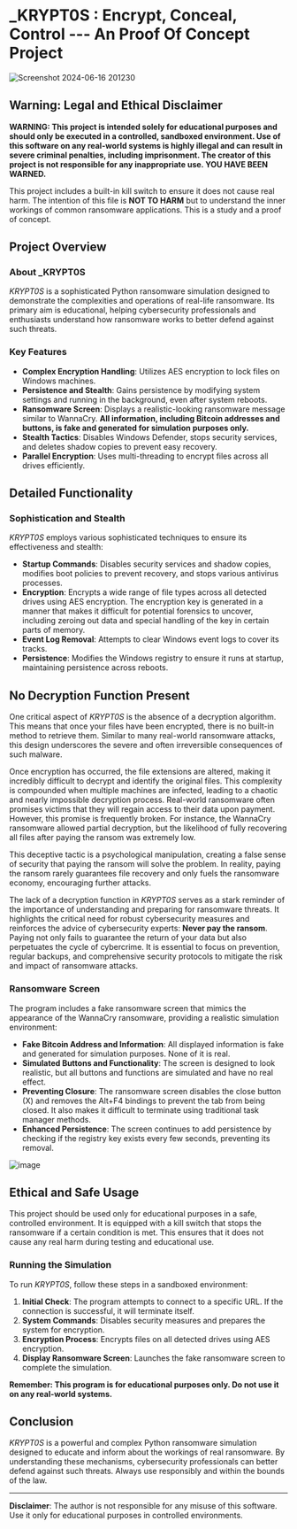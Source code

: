 # _KRYPT0S : Encrypt, Conceal, Control    ---    An Proof Of Concept Project
![Screenshot 2024-06-16 201230](https://github.com/phantom0004/_KRYPT0S_RANSOMWARE/assets/42916447/4c3b82a8-5a5f-48a5-a6f6-658d26c7610d)

## **Warning: Legal and Ethical Disclaimer**

**WARNING: This project is intended solely for educational purposes and should only be executed in a controlled, sandboxed environment. Use of this software on any real-world systems is highly illegal and can result in severe criminal penalties, including imprisonment. The creator of this project is not responsible for any inappropriate use. YOU HAVE BEEN WARNED.**

This project includes a built-in kill switch to ensure it does not cause real harm. The intention of this file is **NOT TO HARM** but to understand the inner workings of common ransomware applications. This is a study and a proof of concept.

## **Project Overview**

### **About _KRYPT0S**

_KRYPT0S_ is a sophisticated Python ransomware simulation designed to demonstrate the complexities and operations of real-life ransomware. Its primary aim is educational, helping cybersecurity professionals and enthusiasts understand how ransomware works to better defend against such threats.

### **Key Features**

- **Complex Encryption Handling**: Utilizes AES encryption to lock files on Windows machines.
- **Persistence and Stealth**: Gains persistence by modifying system settings and running in the background, even after system reboots.
- **Ransomware Screen**: Displays a realistic-looking ransomware message similar to WannaCry. **All information, including Bitcoin addresses and buttons, is fake and generated for simulation purposes only.**
- **Stealth Tactics**: Disables Windows Defender, stops security services, and deletes shadow copies to prevent easy recovery.
- **Parallel Encryption**: Uses multi-threading to encrypt files across all drives efficiently.

## **Detailed Functionality**

### **Sophistication and Stealth**

_KRYPT0S_ employs various sophisticated techniques to ensure its effectiveness and stealth:

- **Startup Commands**: Disables security services and shadow copies, modifies boot policies to prevent recovery, and stops various antivirus processes.
- **Encryption**: Encrypts a wide range of file types across all detected drives using AES encryption. The encryption key is generated in a manner that makes it difficult for potential forensics to uncover, including zeroing out data and special handling of the key in certain parts of memory.
- **Event Log Removal**: Attempts to clear Windows event logs to cover its tracks.
- **Persistence**: Modifies the Windows registry to ensure it runs at startup, maintaining persistence across reboots.

## **No Decryption Function Present**

One critical aspect of _KRYPT0S_ is the absence of a decryption algorithm. This means that once your files have been encrypted, there is no built-in method to retrieve them. Similar to many real-world ransomware attacks, this design underscores the severe and often irreversible consequences of such malware.

Once encryption has occurred, the file extensions are altered, making it incredibly difficult to decrypt and identify the original files. This complexity is compounded when multiple machines are infected, leading to a chaotic and nearly impossible decryption process. Real-world ransomware often promises victims that they will regain access to their data upon payment. However, this promise is frequently broken. For instance, the WannaCry ransomware allowed partial decryption, but the likelihood of fully recovering all files after paying the ransom was extremely low.

This deceptive tactic is a psychological manipulation, creating a false sense of security that paying the ransom will solve the problem. In reality, paying the ransom rarely guarantees file recovery and only fuels the ransomware economy, encouraging further attacks.

The lack of a decryption function in _KRYPT0S_ serves as a stark reminder of the importance of understanding and preparing for ransomware threats. It highlights the critical need for robust cybersecurity measures and reinforces the advice of cybersecurity experts: **Never pay the ransom**. Paying not only fails to guarantee the return of your data but also perpetuates the cycle of cybercrime. It is essential to focus on prevention, regular backups, and comprehensive security protocols to mitigate the risk and impact of ransomware attacks.

### **Ransomware Screen**

The program includes a fake ransomware screen that mimics the appearance of the WannaCry ransomware, providing a realistic simulation environment:

- **Fake Bitcoin Address and Information**: All displayed information is fake and generated for simulation purposes. None of it is real.
- **Simulated Buttons and Functionality**: The screen is designed to look realistic, but all buttons and functions are simulated and have no real effect.
- **Preventing Closure**: The ransomware screen disables the close button (X) and removes the Alt+F4 bindings to prevent the tab from being closed. It also makes it difficult to terminate using traditional task manager methods.
- **Enhanced Persistence**: The screen continues to add persistence by checking if the registry key exists every few seconds, preventing its removal.

![image](https://github.com/phantom0004/_KRYPT0S_RANSOMWARE/assets/42916447/4c7d4641-8d20-45f3-8515-6efc7212d485)

## **Ethical and Safe Usage**

This project should be used only for educational purposes in a safe, controlled environment. It is equipped with a kill switch that stops the ransomware if a certain condition is met. This ensures that it does not cause any real harm during testing and educational use.

### **Running the Simulation**

To run _KRYPT0S_, follow these steps in a sandboxed environment:

1. **Initial Check**: The program attempts to connect to a specific URL. If the connection is successful, it will terminate itself.
2. **System Commands**: Disables security measures and prepares the system for encryption.
3. **Encryption Process**: Encrypts files on all detected drives using AES encryption.
4. **Display Ransomware Screen**: Launches the fake ransomware screen to complete the simulation.

**Remember: This program is for educational purposes only. Do not use it on any real-world systems.**

## **Conclusion**

_KRYPT0S_ is a powerful and complex Python ransomware simulation designed to educate and inform about the workings of real ransomware. By understanding these mechanisms, cybersecurity professionals can better defend against such threats. Always use responsibly and within the bounds of the law.

---

**Disclaimer**: The author is not responsible for any misuse of this software. Use it only for educational purposes in controlled environments.

